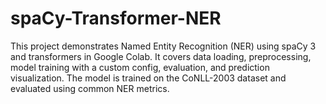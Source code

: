 # spaCy-Transformer-NER
This project demonstrates Named Entity Recognition (NER) using spaCy 3 and transformers in Google Colab. It covers data loading, preprocessing, model training with a custom config, evaluation, and prediction visualization. The model is trained on the CoNLL-2003 dataset and evaluated using common NER metrics.
